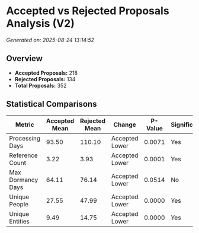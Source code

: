 # Accepted vs Rejected Proposals Analysis (V2)

*Generated on: 2025-08-24 13:14:52*

## Overview

- **Accepted Proposals:** 218
- **Rejected Proposals:** 134
- **Total Proposals:** 352

## Statistical Comparisons

| Metric | Accepted Mean | Rejected Mean | Change | P-Value | Significant |
|--------|---------------|---------------|--------|---------|-------------|
| Processing Days | 93.50 | 110.10 | Accepted Lower | 0.0071 | Yes |
| Reference Count | 3.22 | 3.93 | Accepted Lower | 0.0001 | Yes |
| Max Dormancy Days | 64.11 | 76.14 | Accepted Lower | 0.0514 | No |
| Unique People | 27.55 | 47.99 | Accepted Lower | 0.0000 | Yes |
| Unique Entities | 9.49 | 14.75 | Accepted Lower | 0.0000 | Yes |
